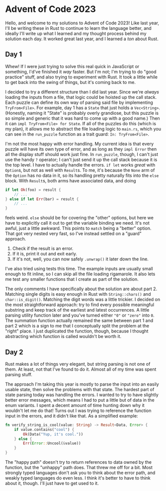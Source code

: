 # Advent of Code 2023

Hello, and welcome to my solutions to Advent of Code 2023! Like last year, I'll
be writing these in Rust to continue to learn the language better, and ideally
I'll write up what I learned and my thought process behind my solution each day.
It worked great last year, and I learned a _ton_ about Rust.

## Day 1

Whew! If I were just trying to solve this real quick in JavaScript or something,
I'd've finished it _way_ faster. But I'm not; I'm trying to do "good practice"
stuff, and also trying to experiment with Rust. It took a little while to get
back into the swing of things, but it's coming back to me.

I decided to try a different structure than I did last year. Since we're
_always_ loading the inputs from a file, that logic could be hoisted up the call
stack. Each puzzle can define its own way of parsing said file by implementing
`TryFrom<File>`. For example, day 1 has a `State` that just holds a
`Vec<String>`. (Honestly, naming it "State" is probably overly grandiose, but
this puzzle is so simple and generic that it was hard to come up with a good
name.) Then it can `impl TryFrom<File> for State`. If all of the puzzles do this
(which is my plan), it allows me to abstract the file loading logic to
`main.rs`, which you can see in the `run_puzzle` function as a trait guard:
`In: TryFrom<File>`.

I'm not the most happy with error handling. My current idea is that every puzzle
will have its own type of error, and as long as they `impl Error` then all the
display stuff should work just fine. In `run_puzzle`, though, I can't just use
the handy `?` operator; I can't just send it up the call stack because it is the
top level. I have to actually handle the errors. `if let` works _great_ with
`Option`s, but not as well with `Result`s. To me, it's because the `None` arm of
the `Option` has no data in it, so its handling pretty naturally fits into the
`else` block. With `Result`s, both arms have associated data, and doing

```rust
if let Ok(foo) = result {
    // ...
} else if let Err(bar) = result {
    // ...
}
```

feels weird. `else` should be for covering the "other" options, but here we have
to explicitly call it out to get the variable binding we need. It's not awful,
just a little awkward. This points to `match` being a "better" option. That got
very nested very fast, so I've instead settled on a "guard" approach.

1. Check if the result is an error.
1. If it is, print it out and exit early.
1. If it's not, well, you can now safely `.unwrap()` it later down the line.

I've also tried using tests this time. The example inputs are usually small
enough to fit inline, so I can skip all the file loading rigamarole. It also
lets me test any smaller functions that I create as part of the solution.

The only comments I have specifically about the solution are about part 2.
Matching single digits is easy enough in Rust with `String::chars()` and
`char::is_digit()`. Matching the digit words was a little trickier. I decided on
the most straightforward approach: try to find every possible meaningful
substring and keep track of the earliest and latest occurrences. A little
parsing utility function later and you've turned either `"0"` or `"zero"` into
`0`. The summation function actually remained the same between part 1 and part 2
which is a sign to me that I conceptually split the problem at the "right"
place. I just duplicated the function, though, because I thought abstracting
which function is called wouldn't be worth it.

## Day 2

Rust makes a lot of things very elegant, but string parsing is not one of them.
At least, not that I've found to do it. Almost all of my time was spent parsing
stuff.

The approach I'm taking this year is mostly to parse the input into an easily
usable state, then solve the problems with that state. The hardest part of state
parsing today was handling the errors. I wanted to try to have slightly better
error messages, which means I had to put a little but of data in the enum
variants. I spent a decent amount of time hunting down why it wouldn't let me do
that! Turns out I was trying to reference the function input in the errors, and
it didn't like that. As a simplified example:

```rust
fn verify_string_is_cool(value: String) -> Result<Data, Error> {
    if value.contains("cool") {
        Ok(Data("Yup, it's cool."))
    } else {
        Err(Error::Uncool(&value))
    }
}
```

The "happy path" doesn't try to return references to data owned by the function,
but the "unhappy" path does. That threw me off for a bit. Most strongly typed
languages don't ask you to think about the error path, and weakly typed
languages do even less. I think it's better to have to think about it, though.
I'll just have to get used to it.
